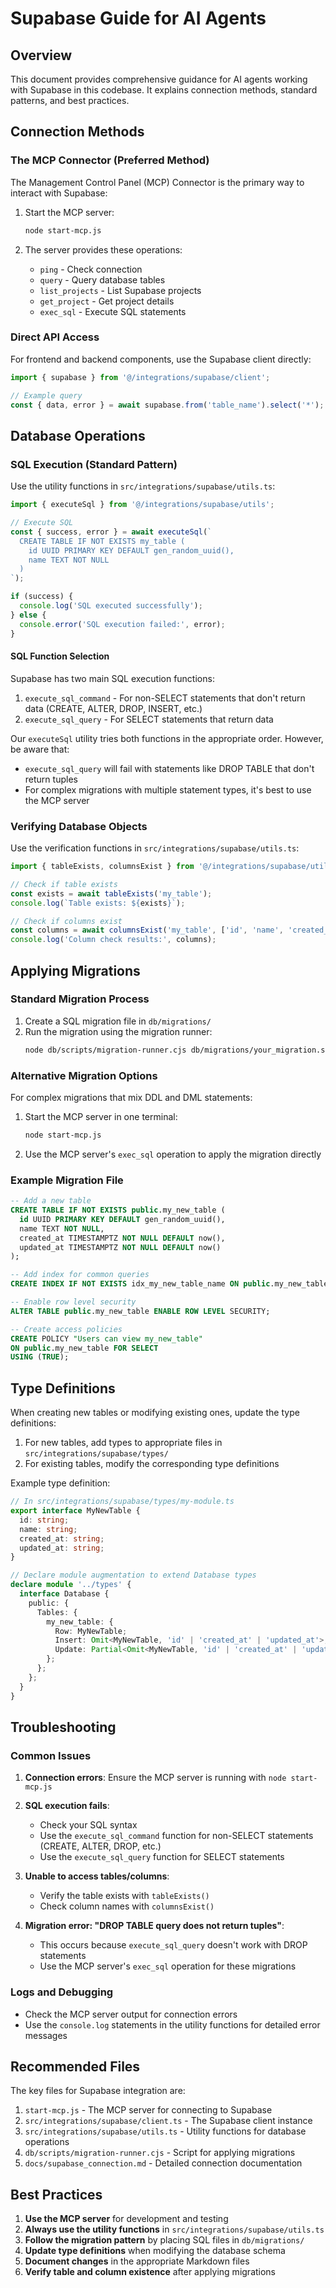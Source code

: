 # Supabase Guide for AI Agents

## Overview

This document provides comprehensive guidance for AI agents working with Supabase in this codebase. It explains connection methods, standard patterns, and best practices.

## Connection Methods

### The MCP Connector (Preferred Method)

The Management Control Panel (MCP) Connector is the primary way to interact with Supabase:

1. Start the MCP server:

   ```bash
   node start-mcp.js
   ```

2. The server provides these operations:
   - `ping` - Check connection
   - `query` - Query database tables
   - `list_projects` - List Supabase projects
   - `get_project` - Get project details
   - `exec_sql` - Execute SQL statements

### Direct API Access

For frontend and backend components, use the Supabase client directly:

```typescript
import { supabase } from '@/integrations/supabase/client';

// Example query
const { data, error } = await supabase.from('table_name').select('*');
```

## Database Operations

### SQL Execution (Standard Pattern)

Use the utility functions in `src/integrations/supabase/utils.ts`:

```typescript
import { executeSql } from '@/integrations/supabase/utils';

// Execute SQL
const { success, error } = await executeSql(`
  CREATE TABLE IF NOT EXISTS my_table (
    id UUID PRIMARY KEY DEFAULT gen_random_uuid(),
    name TEXT NOT NULL
  )
`);

if (success) {
  console.log('SQL executed successfully');
} else {
  console.error('SQL execution failed:', error);
}
```

#### SQL Function Selection

Supabase has two main SQL execution functions:

1. `execute_sql_command` - For non-SELECT statements that don't return data (CREATE, ALTER, DROP, INSERT, etc.)
2. `execute_sql_query` - For SELECT statements that return data

Our `executeSql` utility tries both functions in the appropriate order. However, be aware that:

- `execute_sql_query` will fail with statements like DROP TABLE that don't return tuples
- For complex migrations with multiple statement types, it's best to use the MCP server

### Verifying Database Objects

Use the verification functions in `src/integrations/supabase/utils.ts`:

```typescript
import { tableExists, columnsExist } from '@/integrations/supabase/utils';

// Check if table exists
const exists = await tableExists('my_table');
console.log(`Table exists: ${exists}`);

// Check if columns exist
const columns = await columnsExist('my_table', ['id', 'name', 'created_at']);
console.log('Column check results:', columns);
```

## Applying Migrations

### Standard Migration Process

1. Create a SQL migration file in `db/migrations/`
2. Run the migration using the migration runner:
   ```bash
   node db/scripts/migration-runner.cjs db/migrations/your_migration.sql
   ```

### Alternative Migration Options

For complex migrations that mix DDL and DML statements:

1. Start the MCP server in one terminal:

   ```bash
   node start-mcp.js
   ```

2. Use the MCP server's `exec_sql` operation to apply the migration directly

### Example Migration File

```sql
-- Add a new table
CREATE TABLE IF NOT EXISTS public.my_new_table (
  id UUID PRIMARY KEY DEFAULT gen_random_uuid(),
  name TEXT NOT NULL,
  created_at TIMESTAMPTZ NOT NULL DEFAULT now(),
  updated_at TIMESTAMPTZ NOT NULL DEFAULT now()
);

-- Add index for common queries
CREATE INDEX IF NOT EXISTS idx_my_new_table_name ON public.my_new_table(name);

-- Enable row level security
ALTER TABLE public.my_new_table ENABLE ROW LEVEL SECURITY;

-- Create access policies
CREATE POLICY "Users can view my_new_table"
ON public.my_new_table FOR SELECT
USING (TRUE);
```

## Type Definitions

When creating new tables or modifying existing ones, update the type definitions:

1. For new tables, add types to appropriate files in `src/integrations/supabase/types/`
2. For existing tables, modify the corresponding type definitions

Example type definition:

```typescript
// In src/integrations/supabase/types/my-module.ts
export interface MyNewTable {
  id: string;
  name: string;
  created_at: string;
  updated_at: string;
}

// Declare module augmentation to extend Database types
declare module '../types' {
  interface Database {
    public: {
      Tables: {
        my_new_table: {
          Row: MyNewTable;
          Insert: Omit<MyNewTable, 'id' | 'created_at' | 'updated_at'>;
          Update: Partial<Omit<MyNewTable, 'id' | 'created_at' | 'updated_at'>>;
        };
      };
    };
  }
}
```

## Troubleshooting

### Common Issues

1. **Connection errors**: Ensure the MCP server is running with `node start-mcp.js`

2. **SQL execution fails**:

   - Check your SQL syntax
   - Use the `execute_sql_command` function for non-SELECT statements (CREATE, ALTER, DROP, etc.)
   - Use the `execute_sql_query` function for SELECT statements

3. **Unable to access tables/columns**:

   - Verify the table exists with `tableExists()`
   - Check column names with `columnsExist()`

4. **Migration error: "DROP TABLE query does not return tuples"**:
   - This occurs because `execute_sql_query` doesn't work with DROP statements
   - Use the MCP server's `exec_sql` operation for these migrations

### Logs and Debugging

- Check the MCP server output for connection errors
- Use the `console.log` statements in the utility functions for detailed error messages

## Recommended Files

The key files for Supabase integration are:

1. `start-mcp.js` - The MCP server for connecting to Supabase
2. `src/integrations/supabase/client.ts` - The Supabase client instance
3. `src/integrations/supabase/utils.ts` - Utility functions for database operations
4. `db/scripts/migration-runner.cjs` - Script for applying migrations
5. `docs/supabase_connection.md` - Detailed connection documentation

## Best Practices

1. **Use the MCP server** for development and testing
2. **Always use the utility functions** in `src/integrations/supabase/utils.ts`
3. **Follow the migration pattern** by placing SQL files in `db/migrations/`
4. **Update type definitions** when modifying the database schema
5. **Document changes** in the appropriate Markdown files
6. **Verify table and column existence** after applying migrations
